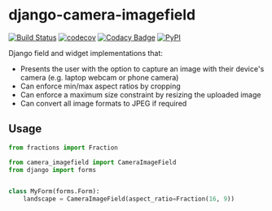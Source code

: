 # django-camera-imagefield

[![Build Status](https://travis-ci.org/alexsdutton/django-camera-imagefield.svg?branch=master)](https://travis-ci.org/alexsdutton/django-camera-imagefield) [![codecov](https://codecov.io/gh/alexsdutton/django-camera-imagefield/branch/master/graph/badge.svg)](https://codecov.io/gh/alexsdutton/django-camera-imagefield) [![Codacy Badge](https://api.codacy.com/project/badge/Grade/55d2b6a967a94baa99a0bbb280527aef)](https://www.codacy.com/app/alexsdutton/django-camera-imagefield) [![PyPI](https://img.shields.io/pypi/v/django-camera-imagefield.svg)](https://pypi.python.org/pypi/django-camera-imagefield)

Django field and widget implementations that:

* Presents the user with the option to capture an image with their device's camera (e.g. laptop webcam or phone camera)
* Can enforce min/max aspect ratios by cropping
* Can enforce a maximum size constraint by resizing the uploaded image
* Can convert all image formats to JPEG if required

## Usage

```python
from fractions import Fraction

from camera_imagefield import CameraImageField
from django import forms


class MyForm(forms.Form):
    landscape = CameraImageField(aspect_ratio=Fraction(16, 9))
```
